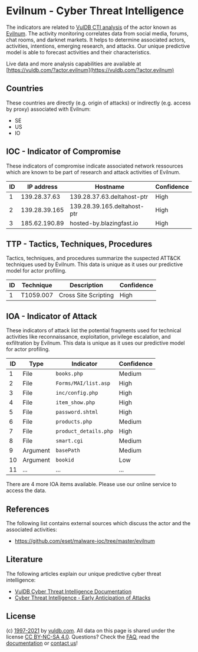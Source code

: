 # Evilnum - Cyber Threat Intelligence

The indicators are related to [VulDB CTI analysis](https://vuldb.com/?doc.cti) of the actor known as [Evilnum](https://vuldb.com/?actor.evilnum). The activity monitoring correlates data from social media, forums, chat rooms, and darknet markets. It helps to determine associated actors, activities, intentions, emerging research, and attacks. Our unique predictive model is able to forecast activities and their characteristics.

Live data and more analysis capabilities are available at [https://vuldb.com/?actor.evilnum](https://vuldb.com/?actor.evilnum)

## Countries

These countries are directly (e.g. origin of attacks) or indirectly (e.g. access by proxy) associated with Evilnum:

* SE
* US
* IO

## IOC - Indicator of Compromise

These indicators of compromise indicate associated network ressources which are known to be part of research and attack activities of Evilnum.

ID | IP address | Hostname | Confidence
-- | ---------- | -------- | ----------
1 | 139.28.37.63 | 139.28.37.63.deltahost-ptr | High
2 | 139.28.39.165 | 139.28.39.165.deltahost-ptr | High
3 | 185.62.190.89 | hosted-by.blazingfast.io | High

## TTP - Tactics, Techniques, Procedures

Tactics, techniques, and procedures summarize the suspected ATT&CK techniques used by Evilnum. This data is unique as it uses our predictive model for actor profiling.

ID | Technique | Description | Confidence
-- | --------- | ----------- | ----------
1 | T1059.007 | Cross Site Scripting | High

## IOA - Indicator of Attack

These indicators of attack list the potential fragments used for technical activities like reconnaissance, exploitation, privilege escalation, and exfiltration by Evilnum. This data is unique as it uses our predictive model for actor profiling.

ID | Type | Indicator | Confidence
-- | ---- | --------- | ----------
1 | File | `books.php` | Medium
2 | File | `Forms/MAI/list.asp` | High
3 | File | `inc/config.php` | High
4 | File | `item_show.php` | High
5 | File | `password.shtml` | High
6 | File | `products.php` | Medium
7 | File | `product_details.php` | High
8 | File | `smart.cgi` | Medium
9 | Argument | `basePath` | Medium
10 | Argument | `bookid` | Low
11 | ... | ... | ...

There are 4 more IOA items available. Please use our online service to access the data.

## References

The following list contains external sources which discuss the actor and the associated activities:

* https://github.com/eset/malware-ioc/tree/master/evilnum

## Literature

The following articles explain our unique predictive cyber threat intelligence:

* [VulDB Cyber Threat Intelligence Documentation](https://vuldb.com/?doc.cti)
* [Cyber Threat Intelligence - Early Anticipation of Attacks](https://www.scip.ch/en/?labs.20201022)

## License

(c) [1997-2021](https://vuldb.com/?doc.changelog) by [vuldb.com](https://vuldb.com/?doc.about). All data on this page is shared under the license [CC BY-NC-SA 4.0](https://creativecommons.org/licenses/by-nc-sa/4.0/). Questions? Check the [FAQ](https://vuldb.com/?doc.faq), read the [documentation](https://vuldb.com/?doc) or [contact us](https://vuldb.com/?contact)!
